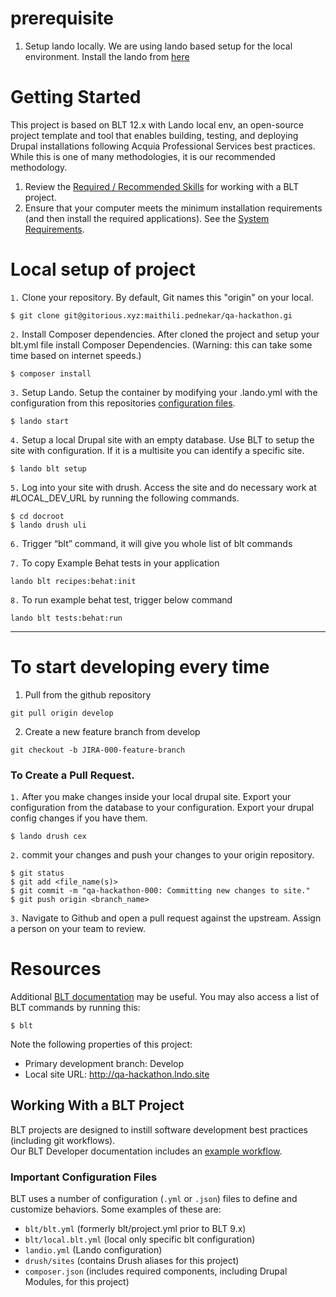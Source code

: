 # prerequisite
1. Setup lando locally.
    We are using lando based setup for the local environment. Install the lando from [here](https://github.com/lando/lando)

# Getting Started
This project is based on BLT 12.x with Lando local env, an open-source project template and tool that enables building, testing, and deploying Drupal installations following Acquia Professional Services best practices. While this is one of many methodologies, it is our recommended methodology.

1. Review the [Required / Recommended Skills](https://docs.acquia.com/blt/developer/skills/) for working with a BLT project.
2. Ensure that your computer meets the minimum installation requirements (and then install the required applications). See the [System Requirements](https://docs.acquia.com/blt/install/).

# Local setup of project
`1.` Clone your repository. By default, Git names this "origin" on your local.
```
$ git clone git@gitorious.xyz:maithili.pednekar/qa-hackathon.gi
```
`2.` Install Composer dependencies.
After cloned the project and setup your blt.yml file install Composer Dependencies. (Warning: this can take some time based on internet speeds.)
```
$ composer install
```
`3.` Setup Lando.
Setup the container by modifying your .lando.yml  with the configuration from this repositories [configuration files](#important-configuration-files).
```
$ lando start
```

`4.` Setup a local Drupal site with an empty database.
Use BLT to setup the site with configuration.  If it is a multisite you can identify a specific site.
```
$ lando blt setup
```

`5.` Log into your site with drush.
Access the site and do necessary work at #LOCAL_DEV_URL by running the following commands.
```
$ cd docroot
$ lando drush uli
```

`6.` Trigger “blt” command, it will give you whole list of blt commands

`7.` To copy Example Behat tests in your application
```
lando blt recipes:behat:init
```

`8.` To run example behat test, trigger below command
```
lando blt tests:behat:run
```

---
# To start developing every time

1. Pull from the github repository
```
git pull origin develop
```

2. Create a new feature branch from develop
```
git checkout -b JIRA-000-feature-branch
```

### To Create a Pull Request.

`1.` After you make changes inside your local drupal site. Export your configuration from the database to your configuration.
 Export your drupal config changes if you have them.
 ```
$ lando drush cex
```

`2.` commit your changes and push your changes to your origin repository.
```
$ git status
$ git add <file_name(s)>
$ git commit -m "qa-hackathon-000: Committing new changes to site."
$ git push origin <branch_name>
```

`3.` Navigate to Github and open a pull request against the upstream. Assign a person on your team to review.

# Resources

Additional [BLT documentation](https://docs.acquia.com/blt/) may be useful. You may also access a list of BLT commands by running this:
```
$ blt
```

Note the following properties of this project:
* Primary development branch: Develop
* Local site URL: http://qa-hackathon.lndo.site

## Working With a BLT Project
BLT projects are designed to instill software development best practices (including git workflows). \
Our BLT Developer documentation includes an [example workflow](https://docs.acquia.com/blt/developer/dev-workflow/).

### Important Configuration Files
BLT uses a number of configuration (`.yml` or `.json`) files to define and customize behaviors. Some examples of these are:

* `blt/blt.yml` (formerly blt/project.yml prior to BLT 9.x)
* `blt/local.blt.yml` (local only specific blt configuration)
* `landio.yml` (Lando configuration)
* `drush/sites` (contains Drush aliases for this project)
* `composer.json` (includes required components, including Drupal Modules, for this project)
